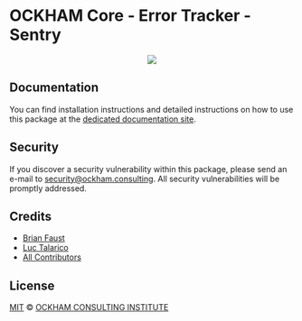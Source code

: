 # OCKHAM Core - Error Tracker - Sentry

<p align="center">
    <img src="../../banner.png?sanitize=true" />
</p>

## Documentation

You can find installation instructions and detailed instructions on how to use this package at the [dedicated documentation site](https://docs.ockham.consulting/guidebook/core/plugins/core-error-tracker-sentry.html).

## Security

If you discover a security vulnerability within this package, please send an e-mail to security@ockham.consulting. All security vulnerabilities will be promptly addressed.

## Credits

-   [Brian Faust](https://github.com/faustbrian)
-   [Luc Talarico](https://github.com/gitockham)
-   [All Contributors](../../../../contributors)

## License

[MIT](LICENSE) © [OCKHAM CONSULTING INSTITUTE](https://ockham.consulting)
